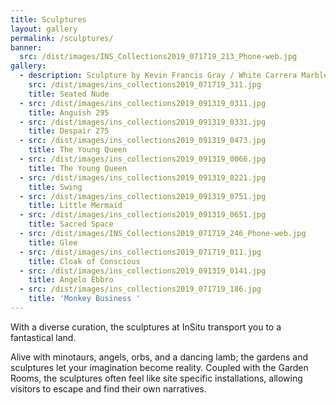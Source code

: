 ```yaml
---
title: Sculptures
layout: gallery
permalink: /sculptures/
banner:
  src: /dist/images/INS_Collections2019_071719_213_Phone-web.jpg
gallery:
  - description: Sculpture by Kevin Francis Gray / White Carrera Marble on Corten platform.
    src: /dist/images/ins_collections2019_071719_311.jpg
    title: Seated Nude
  - src: /dist/images/ins_collections2019_091319_0311.jpg
    title: Anguish 295
  - src: /dist/images/ins_collections2019_091319_0331.jpg
    title: Despair 275
  - src: /dist/images/ins_collections2019_091319_0473.jpg
    title: The Young Queen
  - src: /dist/images/ins_collections2019_091319_0066.jpg
    title: The Young Queen
  - src: /dist/images/ins_collections2019_091319_0221.jpg
    title: Swing
  - src: /dist/images/ins_collections2019_091319_0751.jpg
    title: Little Mermaid
  - src: /dist/images/ins_collections2019_091319_0651.jpg
    title: Sacred Space
  - src: /dist/images/INS_Collections2019_071719_246_Phone-web.jpg
    title: Glee
  - src: /dist/images/ins_collections2019_071719_011.jpg
    title: Cloak of Conscious
  - src: /dist/images/ins_collections2019_091319_0141.jpg
    title: Angelo Ebbro
  - src: /dist/images/ins_collections2019_071719_186.jpg
    title: 'Monkey Business '
---
```

With a diverse curation, the sculptures at InSitu transport you to a fantastical land.  

Alive with minotaurs, angels, orbs, and a dancing lamb; the gardens and sculptures let your imagination become reality.  Coupled with the Garden Rooms, the sculptures often feel like site specific installations, allowing visitors to escape and find their own narratives.
